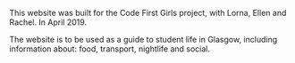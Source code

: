This website was built for the Code First Girls project, with Lorna, Ellen and
Rachel. In April 2019.

The website is to be used as a guide to student life in Glasgow, including
information about: food, transport, nightlife and social. 
